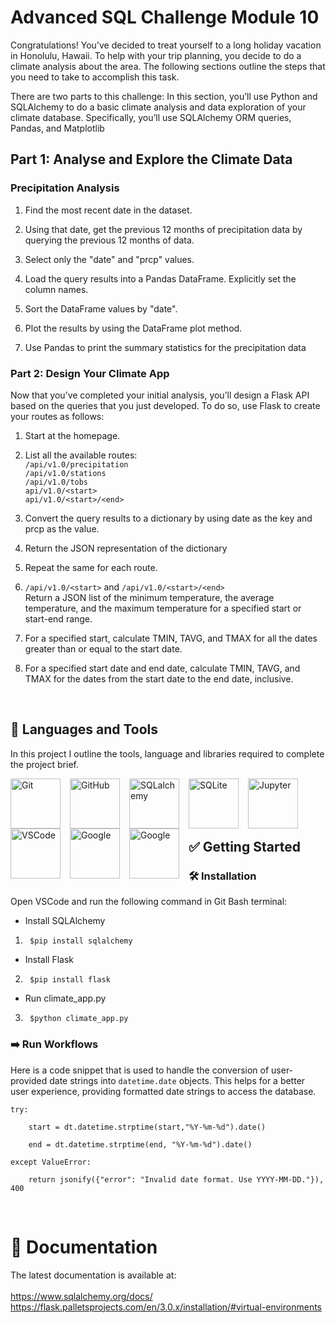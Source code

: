 # Advanced SQL Challenge Module 10

Congratulations! You've decided to treat yourself to a long holiday vacation in Honolulu, Hawaii. To help with your trip planning, you decide to do a climate analysis about the area. The following sections outline the steps that you need to take to accomplish this task.

There are two parts to this challenge:
In this section, you’ll use Python and SQLAlchemy to do a basic climate analysis and data exploration of your climate database. Specifically, you’ll use SQLAlchemy ORM queries, Pandas, and Matplotlib

## Part 1: Analyse and Explore the Climate Data
### Precipitation Analysis
1.    Find the most recent date in the dataset.

2.    Using that date, get the previous 12 months of precipitation data by querying the previous 12 months of data.

3.    Select only the "date" and "prcp" values.

4.    Load the query results into a Pandas DataFrame. Explicitly set the column names.

5.    Sort the DataFrame values by "date".

6.    Plot the results by using the DataFrame plot method.

7.    Use Pandas to print the summary statistics for the precipitation data

### Part 2: Design Your Climate App

Now that you’ve completed your initial analysis, you’ll design a Flask API based on the queries that you just developed. To do so, use Flask to create your routes as follows:

1.   Start at the homepage.
2.   List all the available routes: <br/>
    `/api/v1.0/precipitation` <br/>
    `/api/v1.0/stations` <br/>
    `/api/v1.0/tobs` <br/>
    `api/v1.0/<start>` <br/>
    `api/v1.0/<start>/<end>`
3.   Convert the query results to a dictionary by using date as the key and prcp as the value.
4.   Return the JSON representation of the dictionary
5.   Repeat the same for each route.
6.   `/api/v1.0/<start>` and `/api/v1.0/<start>/<end>` <br/>
Return a JSON list of the minimum temperature, the average temperature, and the maximum temperature for a specified start or start-end range.

7.  For a specified start, calculate TMIN, TAVG, and TMAX for all the dates greater than or equal to the start date.

8.  For a specified start date and end date, calculate TMIN, TAVG, and TMAX for the dates from the start date to the end date, inclusive.
<br/>

## 🧰 Languages and Tools

In this project I outline the tools, language and libraries required to complete the project brief.<br />

<img align="left" alt="Git" width="80px" style="padding-right:12px;" src="https://cdn.jsdelivr.net/gh/devicons/devicon/icons/git/git-original.svg" />

<img align="left" alt="GitHub" width="80px" style="padding-right:12px;" src="https://cdn.jsdelivr.net/gh/devicons/devicon/icons/github/github-original.svg" />

<img align="left" alt="SQLalchemy" width="80px" style="padding-right:12px;" src="https://cdn.jsdelivr.net/gh/devicons/devicon/icons/sqlalchemy/sqlalchemy-original-wordmark.svg" />

<img align="left" alt="SQLite" width="80px" style="padding-right:12px;" 
src="https://cdn.jsdelivr.net/gh/devicons/devicon/icons/sqlite/sqlite-original.svg" />

<img align="left" alt="Jupyter" width="80px" style="padding-right:12px;" 
src="https://cdn.jsdelivr.net/gh/devicons/devicon/icons/jupyter/jupyter-original-wordmark.svg" />

<img align="left" alt="VSCode" width="80px" style="padding-right:12px;" 
src="https://cdn.jsdelivr.net/gh/devicons/devicon/icons/vscode/vscode-original-wordmark.svg" />

<img align="left" alt="Google" width="80px" style="padding-right:12px;" src="https://cdn.jsdelivr.net/gh/devicons/devicon/icons/google/google-original.svg" />

<img align="left" alt="Google" width="80px" style="padding-right:12px;" src="https://cdn.jsdelivr.net/gh/devicons/devicon/icons/flask/flask-original.svg" />
          

<br /><br /><br /><br />

## ✅ Getting Started 
### 🛠️ Installation
Open VSCode and run the following command in Git Bash terminal: <br/>
* Install SQLAlchemy
1.      $pip install sqlalchemy
* Install Flask

2.      $pip install flask
* Run climate_app.py 
3.      $python climate_app.py

### ➡️ Run Workflows 
Here is a code snippet that is used to handle the conversion of user-provided date strings into `datetime.date` objects.
This helps for a better user experience, providing formatted date strings to access the database. 

    try:

        start = dt.datetime.strptime(start,"%Y-%m-%d").date()
        
        end = dt.datetime.strptime(end, "%Y-%m-%d").date()

    except ValueError:

        return jsonify({"error": "Invalid date format. Use YYYY-MM-DD."}), 400



<br/>


# 📃 Documentation
The latest documentation is available at: <br/><br/>
https://www.sqlalchemy.org/docs/
https://flask.palletsprojects.com/en/3.0.x/installation/#virtual-environments


